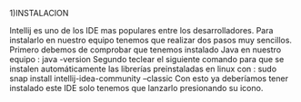 1)INSTALACION

Intellij es uno de los IDE mas populares entre los desarrolladores. Para instalarlo en nuestro equipo tenemos que realizar dos pasos muy sencillos. 
Primero debemos de comprobar que tenemos instalado Java en nuestro equipo : java -version
Segundo teclear el siguiente comando para que se instalen automáticamente las librerías preinstaladas en linux con : sudo snap install intellij-idea-community –classic
Con esto ya deberíamos tener instalado este IDE solo tenemos que lanzarlo presionando su icono.

<IMG SRC="">
